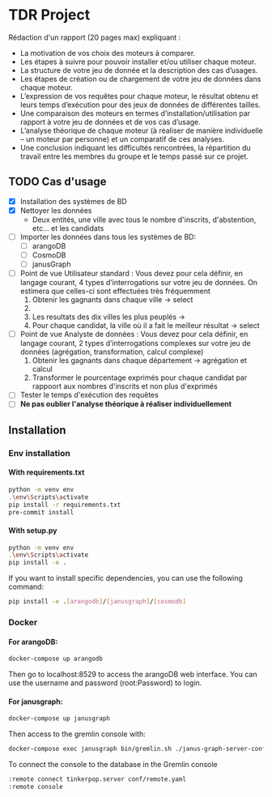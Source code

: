 # TDR Project
Rédaction d'un rapport (20 pages max) expliquant :
- La motivation de vos choix des moteurs à comparer.
- Les étapes à suivre pour pouvoir installer et/ou utiliser chaque moteur.
- La structure de votre jeu de donnée et la description des cas d’usages.
- Les étapes de création ou de chargement de votre jeu de données dans chaque
moteur.
- L’expression de vos requêtes pour chaque moteur, le résultat obtenu et leurs temps
d’exécution pour des jeux de données de différentes tailles.
- Une comparaison des moteurs en termes d’installation/utilisation par rapport à
votre jeu de données et de vos cas d’usage.
- L’analyse théorique de chaque moteur (à réaliser de manière individuelle – un moteur
par personne) et un comparatif de ces analyses.
- Une conclusion indiquant les difficultés rencontrées, la répartition du travail entre les
membres du groupe et le temps passé sur ce projet.

## TODO Cas d'usage
- [X] Installation des systèmes de BD
- [X] Nettoyer les données
    - Deux entités, une ville avec tous le nombre d'inscrits, d'abstention, etc... et les candidats
- [ ] Importer les données dans tous les systèmes de BD:
    - [ ] arangoDB
    - [ ] CosmoDB
    - [ ] janusGraph
- [ ] Point de vue Utilisateur standard : Vous devez pour cela définir, en langage courant, 4 types
d’interrogations sur votre jeu de données. On estimera que celles-ci sont effectuées très
fréquemment
    1. Obtenir les gagnants dans chaque ville -> select
    2.
    3. Les resultats des dix villes les plus peuplés  ->
    4. Pour chaque candidat, la ville où il a fait le meilleur résultat -> select
- [ ] Point de vue Analyste de données : Vous devez pour cela définir, en langage courant, 2 types
d’interrogations complexes sur votre jeu de données (agrégation, transformation, calcul
complexe)
    1. Obtenir les gagnants dans chaque département -> agrégation et calcul
    2. Transformer le pourcentage exprimés pour chaque candidat par rappoort aux nombres d'inscrits et non plus d'exprimés
- [ ] Tester le temps d'exécution des requêtes
- [ ] **Ne pas oublier l'analyse théorique à réaliser individuellement**

## Installation

### Env installation
#### With requirements.txt
```bash
python -m venv env
.\env\Scripts\activate
pip install -r requirements.txt
pre-commit install
```
#### With setup.py
```bash
python -m venv env
.\env\Scripts\activate
pip install -e .
```
If you want to install specific dependencies, you can use the following command:
```bash
pip install -e .[arangodb]/[janusgraph]/[cosmodb]
```

### Docker
#### For arangoDB:
```bash
docker-compose up arangodb
```
Then go to localhost:8529 to access the arangoDB web interface.
You can use the username and password (root:Password) to login.
#### For janusgraph:
```bash
docker-compose up janusgraph
```
Then access to the gremlin console with:
```bash
docker-compose exec janusgraph bin/gremlin.sh ./janus-graph-server-configuration.yaml
```
To connect the console to the database in the Gremlin console
```bash
:remote connect tinkerpop.server conf/remote.yaml
:remote console
```
